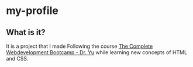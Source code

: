# my-profile

## What is it?
  It is a project that I made Following the course [The Complete Webdevelopment Bootcamp - Dr. Yu](https://www.udemy.com/course/the-complete-web-development-bootcamp/) while learning new concepts of HTML and CSS.
